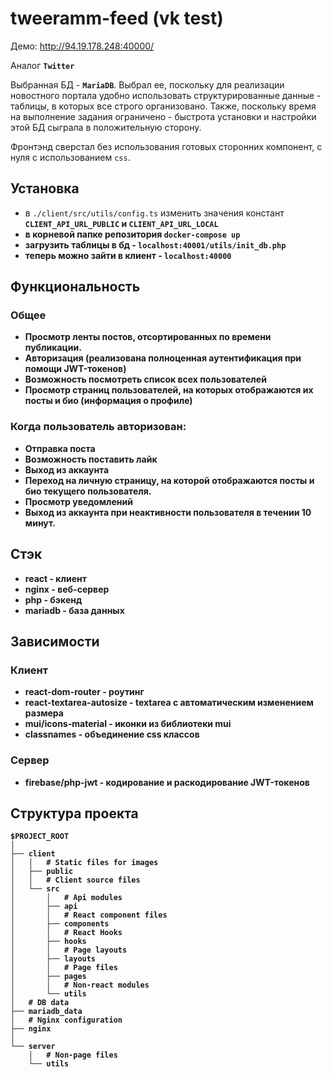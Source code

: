 # tweeramm-feed (vk test)

Демо: http://94.19.178.248:40000/

Аналог <b>`Twitter`</b>

Выбранная БД - <b>`MariaDB`</b>. Выбрал ее, поскольку для реализации
новостного портала удобно использовать структурированные данные - таблицы,
в которых все строго организовано. Также, поскольку время на выполнение
задания ограничено - быстрота установки и настройки этой БД сыграла
в положительную сторону.

Фронтэнд сверстал без использования готовых сторонних компонент, с нуля с использованием `css`.

## Установка

- в `./client/src/utils/config.ts` изменить значения констант <b>`CLIENT_API_URL_PUBLIC`<b> и <b>`CLIENT_API_URL_LOCAL`<b>
- в корневой папке репозитория `docker-compose up`
- загрузить таблицы в бд - `localhost:40001/utils/init_db.php`
- теперь можно зайти в клиент - `localhost:40000`

## Функциональность

### Общее

- Просмотр ленты постов, отсортированных по времени публикации.
- Авторизация (реализована полноценная аутентификация при помощи JWT-токенов)
- Возможность посмотреть список всех пользователей
- Просмотр страниц пользователей, на которых отображаются их посты и био (информация о профиле)

### Когда пользователь авторизован:

- Отправка поста
- Возможность поставить лайк
- Выход из аккаунта
- Переход на личную страницу, на которой отображаются посты и био текущего пользователя.
- Просмотр уведомлений
- Выход из аккаунта при неактивности пользователя в течении 10 минут.

## Стэк

- react - клиент
- nginx - веб-сервер
- php - бэкенд
- mariadb - база данных

## Зависимости

### Клиент

- react-dom-router - роутинг
- react-textarea-autosize - textarea c автоматическим изменением размера
- mui/icons-material - иконки из библиотеки mui
- classnames - объединение css классов

### Сервер

- firebase/php-jwt - кодирование и раскодирование JWT-токенов

## Структура проекта

```
$PROJECT_ROOT
│
├── client
│   │   # Static files for images
│   ├── public
│   │   # Client source files
│   └── src
│       │   # Api modules
│       ├── api
│       │   # React component files
│       ├── components
│       │   # React Hooks
│       ├── hooks
│       │   # Page layouts
│       ├── layouts
│       │   # Page files
│       ├── pages
│       │   # Non-react modules
│       └── utils
│   # DB data
├── mariadb_data
│   # Nginx configuration
├── nginx
│
└── server
    │   # Non-page files
    └── utils
```
